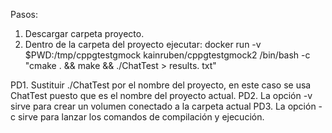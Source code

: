 Pasos:
1. Descargar carpeta proyecto.
2. Dentro de la carpeta del proyecto ejecutar:
docker run -v $PWD:/tmp/cppgtestgmock kainruben/cppgtestgmock2 /bin/bash -c "cmake . && make && ./ChatTest > results.
txt"

PD1. Sustituir ./ChatTest por el nombre del proyecto, en este caso se usa ChatTest puesto que es el nombre del proyecto actual.
PD2. La opción -v sirve para crear un volumen conectado a la carpeta actual
PD3. La opción -c sirve para lanzar los comandos de compilación y ejecución. 

